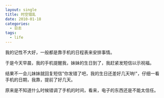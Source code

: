 ```yaml
---
layout: single
title: 时空错乱
date: 2010-01-18
categories:
  - 日志
tags:
  - life
---
```


我的记性不大好，一般都是靠手机的日程表来安排事情。

于是今天早晨，我的手机提醒我，妹妹的生日到了，我赶紧发短信以示祝福。

结果不一会儿妹妹就回复短信\"你发错了吧，我的生日还差好几天呐!\"，仔细一看手机的日期，我靠，提前了好几天。

原来是不知道什么时候错调了手机的时间，看来，电子的东西还是不能太信任。
